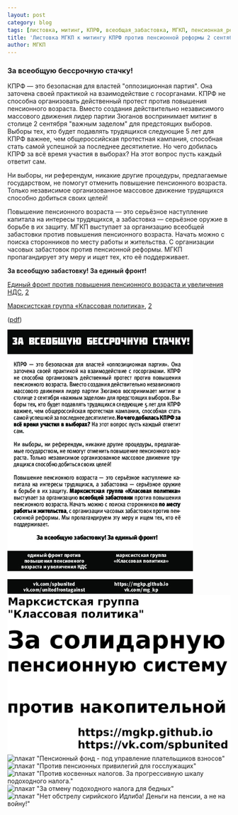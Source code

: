 ```yaml
---
layout: post
category: blog
tags: [листовка, митинг, КПРФ, всеобщая_забастовка, МГКП, пенсионная_реформа, Единый_фронт]
title: 'Листовка МГКП к митингу КПРФ против пенсионной реформы 2 сентября'
author: МГКП
---
```


### За всеобщую бессрочную стачку!

КПРФ — это безопасная для властей "оппозиционная партия". Она заточена своей практикой на взаимодействие с госорганами. КПРФ не способна организовать действенный протест против повышения пенсионного возраста. Вместо создания действительно независимого массового движения лидер партии Зюганов воспринимает митинг в столице 2 сентября "важным заделом" для предстоящих выборов. Выборы тех, кто будет подавлять трудящихся следующие 5 лет для КПРФ важнее, чем общероссийская протестная кампания, способная стать самой успешной за последнее десятилетие. Но чего добилась КПРФ за всё время участия в выборах? На этот вопрос пусть каждый ответит сам.

Ни выборы, ни референдум, никакие другие процедуры, предлагаемые государством, не помогут отменить повышение пенсионного возраста. Только независимое организованное массовое движение трудящихся способно добиться своих целей!

Повышение пенсионного возраста — это серьёзное наступление капитала на интересы трудящихся, а забастовка — серьёзное оружие в борьбе в их защиту. МГКП выступает за организацию всеобщей забастовки против повышения пенсионного возраста. Начать можно с поиска сторонников по месту работы и жительства. С организации часовых забастовок против пенсионной реформы. МГКП пропагандирует эту меру и ищет тех, кто её поддерживает.

**За всеобщую забастовку! За единый фронт!**

[Единый фронт против повышения пенсионного возраста и увеличения НДС](https://vk.com/spbunited), [2](https://vk.com/unitedfrontagainst)

[Марксистская группа «Классовая политика»](https://mgkp.github.io), [2](https://vk.com/mg_kp)

([pdf](/files/leaflet20180902.pdf))

![Листовка МГКП к митингу КПРФ против пенсионной реформы 2 сентября](/images/leaflet20180902.jpg)
![плакат "За солидарную пенсионную систему против накопительной"](/images/plakat_solid.jpg)
![плакат "Пенсионный фонд - под управление плательщиков взносов"](plakat_pens_fond.jpg)
![плакат "Против пенсионных привилегий для госслужащих"](plakat_priv.jpg)
![плакат "Против косвенных налогов. За прогрессивную шкалу подоходного налога."](plakat_progress.jpg)
![плакат "За отмену подоходного налога для бедных"](plakat_poor.jpg)
![плакат "Нет обстрелу сирийского Идлиба! Деньги на пенсии, а не на войну!"](plakat_idlib.jpg)
